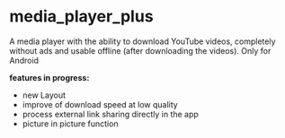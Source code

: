 # media_player_plus

A media player with the ability to download YouTube videos, completely without ads and usable offline (after downloading the videos).
Only for Android

**features in progress:**
- new Layout
- improve of download speed at low quality
- process external link sharing directly in the app
- picture in picture function
